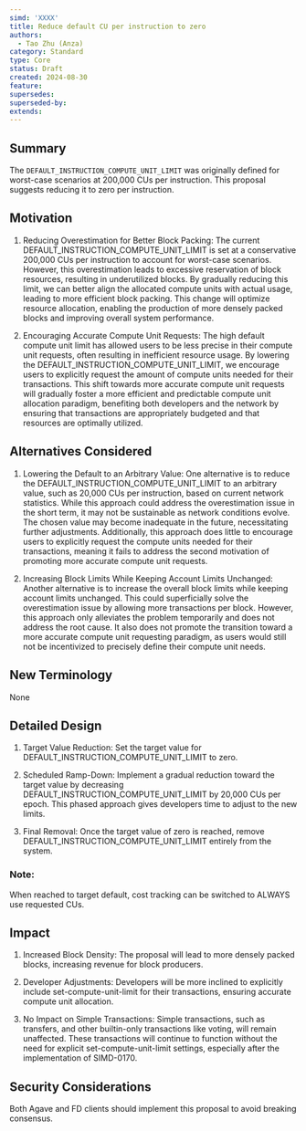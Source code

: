```yaml
---
simd: 'XXXX'
title: Reduce default CU per instruction to zero
authors:
  - Tao Zhu (Anza)
category: Standard
type: Core
status: Draft
created: 2024-08-30
feature: 
supersedes: 
superseded-by:
extends:
---
```


## Summary

The `DEFAULT_INSTRUCTION_COMPUTE_UNIT_LIMIT` was originally defined for
worst-case scenarios at 200,000 CUs per instruction. This proposal suggests
reducing it to zero per instruction.

## Motivation

1. Reducing Overestimation for Better Block Packing:
The current DEFAULT_INSTRUCTION_COMPUTE_UNIT_LIMIT is set at a conservative
200,000 CUs per instruction to account for worst-case scenarios. However, this
overestimation leads to excessive reservation of block resources, resulting in
underutilized blocks. By gradually reducing this limit, we can better align the
allocated compute units with actual usage, leading to more efficient block
packing. This change will optimize resource allocation, enabling the production
of more densely packed blocks and improving overall system performance.

2. Encouraging Accurate Compute Unit Requests:
The high default compute unit limit has allowed users to be less precise in
their compute unit requests, often resulting in inefficient resource usage.
By lowering the DEFAULT_INSTRUCTION_COMPUTE_UNIT_LIMIT, we encourage users to
explicitly request the amount of compute units needed for their transactions.
This shift towards more accurate compute unit requests will gradually foster a
more efficient and predictable compute unit allocation paradigm, benefiting
both developers and the network by ensuring that transactions are appropriately
budgeted and that resources are optimally utilized.

## Alternatives Considered

1. Lowering the Default to an Arbitrary Value:
One alternative is to reduce the DEFAULT_INSTRUCTION_COMPUTE_UNIT_LIMIT to an
arbitrary value, such as 20,000 CUs per instruction, based on current network
statistics. While this approach could address the overestimation issue in the
short term, it may not be sustainable as network conditions evolve. The chosen
value may become inadequate in the future, necessitating further adjustments.
Additionally, this approach does little to encourage users to explicitly
request the compute units needed for their transactions, meaning it fails to
address the second motivation of promoting more accurate compute unit requests.

2. Increasing Block Limits While Keeping Account Limits Unchanged:
Another alternative is to increase the overall block limits while keeping
account limits unchanged. This could superficially solve the overestimation
issue by allowing more transactions per block. However, this approach only
alleviates the problem temporarily and does not address the root cause. It also
does not promote the transition toward a more accurate compute unit requesting
paradigm, as users would still not be incentivized to precisely define their
compute unit needs.

## New Terminology

None

## Detailed Design

1. Target Value Reduction:
Set the target value for DEFAULT_INSTRUCTION_COMPUTE_UNIT_LIMIT to zero.

2. Scheduled Ramp-Down:
Implement a gradual reduction toward the target value by decreasing
DEFAULT_INSTRUCTION_COMPUTE_UNIT_LIMIT by 20,000 CUs per epoch. This phased
approach gives developers time to adjust to the new limits.

3. Final Removal:
Once the target value of zero is reached, remove
DEFAULT_INSTRUCTION_COMPUTE_UNIT_LIMIT entirely from the system.


### Note:

When reached to target default, cost tracking can be switched to ALWAYS use
requested CUs.

## Impact

1. Increased Block Density:
The proposal will lead to more densely packed blocks, increasing revenue for
block producers.

2. Developer Adjustments:
Developers will be more inclined to explicitly include set-compute-unit-limit
for their transactions, ensuring accurate compute unit allocation.

3. No Impact on Simple Transactions:
Simple transactions, such as transfers, and other builtin-only transactions
like voting, will remain unaffected. These transactions will continue to
function without the need for explicit set-compute-unit-limit settings,
especially after the implementation of SIMD-0170.

## Security Considerations

Both Agave and FD clients should implement this proposal to avoid breaking
consensus.


